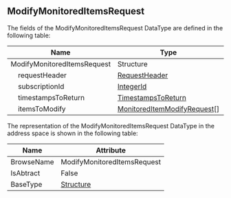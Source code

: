 <!-- datatype -->
## ModifyMonitoredItemsRequest
<!-- end of description -->
The fields of the ModifyMonitoredItemsRequest DataType are defined in the following table:  

|Name|Type|Description|
|---|---|---|
|ModifyMonitoredItemsRequest|Structure||
|&nbsp;&nbsp;&nbsp;&nbsp;requestHeader|[RequestHeader](../../../Part4/Services/RequestHeader/readme.md)||
|&nbsp;&nbsp;&nbsp;&nbsp;subscriptionId|[IntegerId](../../../Part4/DataTypes/IntegerId/readme.md)||
|&nbsp;&nbsp;&nbsp;&nbsp;timestampsToReturn|[TimestampsToReturn](../../../Part4/Services/TimestampsToReturn/readme.md)||
|&nbsp;&nbsp;&nbsp;&nbsp;itemsToModify|[MonitoredItemModifyRequest](../../../Part4/Services/MonitoredItemModifyRequest/readme.md)[]||

The representation of the ModifyMonitoredItemsRequest DataType in the address space is shown in the following table:  

|Name|Attribute|
|---|---|
|BrowseName|ModifyMonitoredItemsRequest|
|IsAbtract|False|
|BaseType|[Structure](../../../Part3/DataTypes/Structure/readme.md)|

